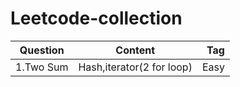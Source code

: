 # Leetcode-collection
| Question                      |  Content                          | Tag   |
| ------------------------------|:---------------------------------:| -----:|
| 1.Two Sum                     | Hash,iterator(2 for loop)         | Easy  |


